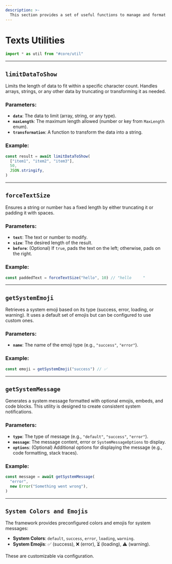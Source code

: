```yaml
---
description: >-
  This section provides a set of useful functions to manage and format text data, including truncating long strings, ensuring text fits specific sizes, and managing system messages with emojis and colors.
---
```


# Texts Utilities

```typescript
import * as util from "#core/util"
```

---

## `limitDataToShow`

Limits the length of data to fit within a specific character count. Handles arrays, strings, or any other data by truncating or transforming it as needed.

### Parameters:

- **`data`**: The data to limit (array, string, or any type).
- **`maxLength`**: The maximum length allowed (number or key from `MaxLength` enum).
- **`transformation`**: A function to transform the data into a string.

### Example:

```ts
const result = await limitDataToShow(
  ["item1", "item2", "item3"],
  50,
  JSON.stringify,
)
```

---

## `forceTextSize`

Ensures a string or number has a fixed length by either truncating it or padding it with spaces.

### Parameters:

- **`text`**: The text or number to modify.
- **`size`**: The desired length of the result.
- **`before`**: (Optional) If `true`, pads the text on the left; otherwise, pads on the right.

### Example:

```ts
const paddedText = forceTextSize("hello", 10) // "hello     "
```

---

## `getSystemEmoji`

Retrieves a system emoji based on its type (success, error, loading, or warning). It uses a default set of emojis but can be configured to use custom ones.

### Parameters:

- **`name`**: The name of the emoji type (e.g., `"success"`, `"error"`).

### Example:

```ts
const emoji = getSystemEmoji("success") // ✅
```

---

## `getSystemMessage`

Generates a system message formatted with optional emojis, embeds, and code blocks. This utility is designed to create consistent system notifications.

### Parameters:

- **`type`**: The type of message (e.g., `"default"`, `"success"`, `"error"`).
- **`message`**: The message content, error or `SystemMessageOptions` to display.
- **`options`**: (Optional) Additional options for displaying the message (e.g., code formatting, stack traces).

### Example:

```ts
const message = await getSystemMessage(
  "error",
  new Error("Something went wrong"),
)
```

---

## `System Colors and Emojis`

The framework provides preconfigured colors and emojis for system messages:

- **System Colors**: `default`, `success`, `error`, `loading`, `warning`.
- **System Emojis**: ✅ (success), ❌ (error), ⏳ (loading), ⚠️ (warning).

These are customizable via configuration.
